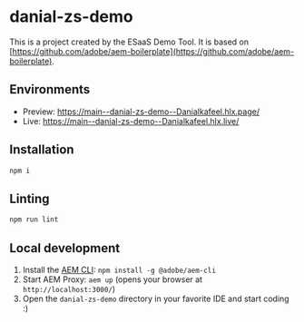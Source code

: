 # danial-zs-demo
This is a project created by the ESaaS Demo Tool. It is based on [https://github.com/adobe/aem-boilerplate](https://github.com/adobe/aem-boilerplate).

## Environments
- Preview: https://main--danial-zs-demo--Danialkafeel.hlx.page/
- Live: https://main--danial-zs-demo--Danialkafeel.hlx.live/

## Installation

```sh
npm i
```

## Linting

```sh
npm run lint
```

## Local development

1. Install the [AEM CLI](https://github.com/adobe/helix-cli): `npm install -g @adobe/aem-cli`
1. Start AEM Proxy: `aem up` (opens your browser at `http://localhost:3000/`)
1. Open the `danial-zs-demo` directory in your favorite IDE and start coding :)
